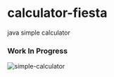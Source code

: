 # calculator-fiesta
java simple calculator

### Work In Progress

![simple-calculator](https://user-images.githubusercontent.com/57600486/226141577-e112e207-98a1-4492-b7bc-0345d4520333.png)
